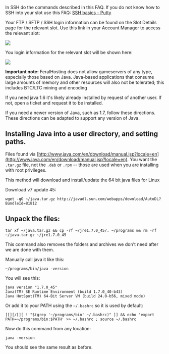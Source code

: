 
In SSH do the commands described in this FAQ. If you do not know how to SSH into your slot use this FAQ: [SSH basics - Putty](https://www.feralhosting.com/faq/view?question=12)

Your FTP / SFTP / SSH login information can be found on the Slot Details page for the relevant slot. Use this link in your Account Manager to access the relevant slot:

![](https://raw.github.com/feralhosting/feralfilehosting/master/Feral%20Wiki/0%20Generic/slot_detail_link.png)

You login information for the relevant slot will be shown here:

![](https://raw.github.com/feralhosting/feralfilehosting/master/Feral%20Wiki/0%20Generic/slot_detail_ssh.png)

**Important note:** FeralHosting does not allow gameservers of any type, especially those based on Java.  Java-based applications that consume large amounts of memory and other resources will also not be tolerated; this includes BTC/LTC mining and encoding

If you need java 1.6 it's likely already installed by request of another user. If not, open a ticket and request it to be installed.

If you need a newer version of Java, such as 1.7, follow these directions. These directions can be adapted to support any version of Java.
    
Installing Java into a user directory, and setting paths.
---

Files found via [http://www.java.com/en/download/manual.jsp?locale=en](http://www.java.com/en/download/manual.jsp?locale=en). You want the `.tar.gz` file, not the `.deb` or `.rpm` -- those are used when you are installing with root privileges.
     
This method will download  and install/update the 64 bit java files for Linux

Download v7 update 45:
     
~~~
wget -qO ~/java.tar.gz http://javadl.sun.com/webapps/download/AutoDL?BundleId=81812
~~~

Unpack the files:
---

~~~
tar xf ~/java.tar.gz && cp -rf ~/jre1.7.0_45/. ~/programs && rm -rf ~/java.tar.gz ~/jre1.7.0_45
~~~

This command also removes the folders and archives we don't need after we are done with them.

Manually call java it like this:

~~~
~/programs/bin/java -version
~~~

You will see this:

~~~
java version "1.7.0_45"
Java(TM) SE Runtime Environment (build 1.7.0_40-b43)
Java HotSpot(TM) 64-Bit Server VM (build 24.0-b56, mixed mode)
~~~

Or add it to your PATH using the `~/.bashrc` so it is used by default:

~~~
[[][/[][ ! "$(grep '~/programs/bin' ~/.bashrc)" ]] && echo 'export PATH=~/programs/bin:$PATH' >> ~/.bashrc ; source ~/.bashrc
~~~

Now do this command from any location:

~~~
java -version
~~~

You should see the same result as before.



